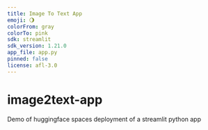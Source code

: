 ```yaml
---
title: Image To Text App
emoji: 🌖
colorFrom: gray
colorTo: pink
sdk: streamlit
sdk_version: 1.21.0
app_file: app.py
pinned: false
license: afl-3.0
---
```


# image2text-app
Demo of huggingface spaces deployment of a streamlit python app
